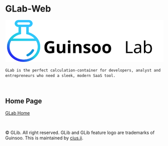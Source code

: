 # GLab-Web

![logo](./src/images/guinsoolab.svg)

`GLab is the perfect calculation-container for developers, analyst and entrepreneurs who need a sleek,
modern SaaS tool.`

<br/>

## Home Page

[GLab Home](https://guinsoolab.github.io/glab)

<br/>

© GLib. All right reserved. GLib and GLib feature logo are trademarks of Guinsoo.
This is maintained by [cius.ji](https://github.com/ciusji).
<br/>
<br/>
